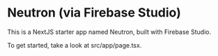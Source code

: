 # Neutron (via Firebase Studio)

This is a NextJS starter app named Neutron, built with Firebase Studio.

To get started, take a look at src/app/page.tsx.
